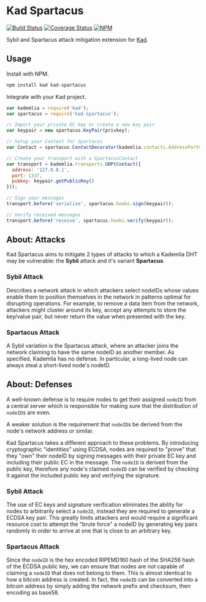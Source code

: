 Kad Spartacus
=============

[![Build Status](https://img.shields.io/travis/kadtools/kad-spartacus.svg?style=flat-square)](https://travis-ci.org/kadtools/kad-spartacus)
[![Coverage Status](https://img.shields.io/coveralls/kadtools/kad-spartacus.svg?style=flat-square)](https://coveralls.io/r/kadtools/kad-spartacus)
[![NPM](https://img.shields.io/npm/v/kad-spartacus.svg?style=flat-square)](https://www.npmjs.com/package/kad-spartacus)

Sybil and Spartacus attack mitigation extension for
[Kad](https://github.com/gordonwritescode/kad).

Usage
-----

Install with NPM.

```bash
npm install kad kad-spartacus
```

Integrate with your Kad project.

```js
var kademlia = require('kad');
var spartacus = require('kad-spartacus');

// Import your private EC key or create a new key pair
var keypair = new spartacus.KeyPair(privkey);

// Setup your Contact for Spartacus
var Contact = spartacus.ContactDecorator(kademlia.contacts.AddressPortContact);

// Create your transport with a SpartacusContact
var transport = kademlia.transports.UDP(Contact({
  address: '127.0.0.1',
  port: 1337,
  pubkey: keypair.getPublicKey()
}));

// Sign your messages
transport.before('serialize', spartacus.hooks.sign(keypair));

// Verify received messages
transport.before('receive', spartacus.hooks.verify(keypair));
```

About: Attacks
--------------

Kad Spartacus aims to mitigate 2 types of attacks to which a Kademlia DHT may
be vulnerable: the **Sybil** attack and it's variant **Spartacus**.

### Sybil Attack

Describes a network attack in which attackers select nodeIDs whose values
enable them to position themselves in the network in patterns optimal for
disrupting operations. For example, to remove a data item from the network,
attackers might cluster around its key, accept any attempts to store the
key/value pair, but never return the value when presented with the key.

### Spartacus Attack

A Sybil variation is the Spartacus attack, where an attacker joins the network
claiming to have the same nodeID as another member. As specified, Kademlia has
no defense. In particular, a long-lived node can always steal a short-lived
node's nodeID.

About: Defenses
---------------

A well-known defense is to require nodes to get their assigned `nodeID` from a
central server which is responsible for making sure that the distribution of
`nodeID`s are even.

A weaker solution is the requirement that `nodeID`s be derived from the node's
network address or similar.

Kad Spartacus takes a different approach to these problems. By introducing
cryptographic "identities" using ECDSA, nodes are required to "prove" that they
"own" their nodeID by signing messages with their private EC key and including
their public EC in the message. The `nodeID` is derived from the public key,
therefore any node's claimed `nodeID` can be verified by checking it against the
included public key and verifying the signature.

### Sybil Attack

The use of EC keys and signature verification eliminates the ability for nodes
to arbitrarily select a `nodeID`, instead they are required to generate a ECDSA
key pair. This greatly limits attackers and would require a significant
resource cost to attempt the "brute force" a nodeID by generating key pairs
randomly in order to arrive at one that is close to an arbitrary key.

### Spartacus Attack

Since the `nodeID` is the hex encoded RIPEMD160 hash of the SHA256 hash of the
ECDSA public key, we can ensure that nodes are not capable of claiming a
`nodeID` that does not belong to them. This is almost identical to how a
bitcoin address is created. In fact, the `nodeID` can be converted into a
bitcoin address by simply adding the network prefix and checksum, then encoding
as base58.
